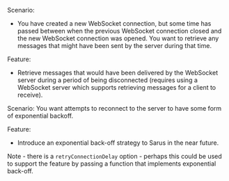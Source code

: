 Scenario:

- You have created a new WebSocket connection, but some time has passed
  between when the previous WebSocket connection closed and the new WebSocket
  connection was opened. You want to retrieve any messages that might have been
  sent by the server during that time.

Feature:

- Retrieve messages that would have been delivered by the WebSocket server
  during a period of being disconnected (requires using a WebSocket server
  which supports retrieving messages for a client to receive).

Scenario: You want attempts to reconnect to the server to have some form
of exponential backoff.

Feature:

- Introduce an exponential back-off strategy to Sarus in the near future.

Note - there is a `retryConnectionDelay` option - perhaps this could be used to
support the feature by passing a function that implements exponential back-off.
